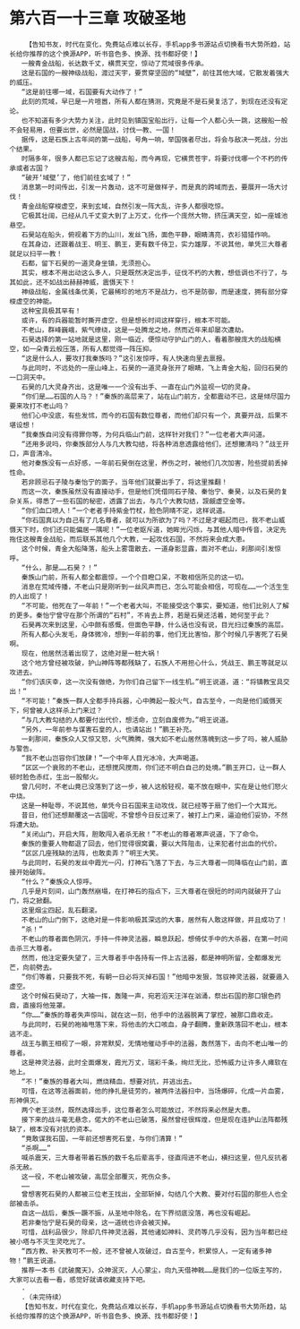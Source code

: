 # 第六百一十三章 攻破圣地
        【告知书友，时代在变化，免费站点难以长存，手机app多书源站点切换看书大势所趋，站长给你推荐的这个换源APP，听书音色多、换源、找书都好使！】
       一艘青金战船，长达数千丈，横贯天空，惊动了荒域很多传承。
       这是石国的一艘神级战船，渡过天宇，要贯穿坚固的“域壁”，前往其他大域，它散发着强大的威压。
       “这是前往哪一域，石国要有大动作了！”
       此刻的荒域，早已是一片喧嚣，所有人都在猜测，究竟是不是石昊复活了，到现在还没有定论。
       也不知道有多少大势力关注，此时见到镇国宝船出行，让每一个人都心头一跳，这艘船一般不会轻易用，但要出世，必然是国战，讨伐一教、一国！
       据传，这是石族上古年间的第一战船，号角一响，举国强者尽出，将会与敌决一死战，分出个结果。
       时隔多年，很多人都已忘记了这艘古船，而今再现，它横贯苍宇，将要讨伐哪一个不朽的传承或者古国？
       “破开‘域壁’了，他们前往玄域了！”
       消息第一时间传出，引发一片轰动，这不可是做样子，而是真的跨域而去，要展开一场大讨伐！
       青金战船穿梭虚空，来到玄域，自然引发一阵大乱，许多人都很吃惊。
       它极其壮阔，已经从几千丈变大到了上万丈，化作一个庞然大物，挤压满天空，如一座城池悬空。
       石昊站在船头，俯视着下方的山川，发丝飞扬，面色平静，眼睛清亮，衣衫猎猎作响。
       在其身边，还跟着战王、明王、鹏王，更有数千侍卫，实力雄厚，不说其他，单凭三大尊者就足以扫平一教！
       石都，留下石昊的一道灵身坐镇，无须担心。
       其实，根本不用出动这么多人，只是既然决定出手，征伐不朽的大教，想低调也不行了，与其如此，还不如战出赫赫神威，震慑天下！
       神级战船，金属线条优美，它最稀珍的地方不是战力，也不是防御，而是速度，拥有部分穿梭虚空的神能。
       这种宝具极其罕有！
       或许，有的兵器能暂时撕开虚空，但是想长时间这样穿行，根本不可能。
       不老山，群峰巍峨，紫气缭绕，这是一处腾龙之地，然而近年来却屡次遭劫。
       石昊选择的第一站地就是这里，刚一临近，便惊动守护山门的人，看着那艘庞大的战船横空，如一朵青云般压落，所有人都觉得一阵压抑。
       “这是什么人，要攻打我秦族吗？”这引发惊呼，有人快速向里去禀报。
       与此同时，不远处的一座山峰上，石昊的一道灵身张开了眼睛，飞上青金大船，回归石昊的一口洞天中。
       石昊的几大灵身齐出，这是唯一一个没有出手、一直在山门外监视一切的灵身。
       “你们是……石国的人马？！”秦族的高层来了，站在山门前方，全都震动不已，这是倾尽国力要来攻打不老山吗？
       他们心中没底，有些发怵，而今的石国有数位尊者，而他们却只有一个，真要开战，后果不堪设想！
       “我秦族自问没有得罪你等，为何兵临山门前，这样针对我们？”一位老者大声问道。
       “还用多说吗，你秦族部分人与几大教勾结，将各种消息透露给他们，还想撇清吗？”战王开口，声音清冷。
       他对秦族没有一点好感，一年前石昊倒在这里，养伤之时，被他们几次加害，险些提前丢掉性命。
       若非顾忌石子陵与秦怡宁的面子，当年他们就要出手了，将这里推翻！
       而这一次，秦族虽然没有直接动手，但是他们凭借同石子陵、秦怡宁、秦昊，以及石昊的复杂关系，得悉了一些石国的秘密，透露了出去，与几个大教勾结，觊觎虚空金等。
       “你们血口喷人！”一个老者手持紫金竹杖，脸色阴晴不定，这样说道。
       “你石国真以为自己有了几名尊者，就可以为所欲为了吗？不过是才崛起而已，我不老山威慑天下时，你们还只能偏居一隅呢！”一位老妪斥道，她眸光闪烁，与其他人暗中传音，决定先拖住这艘青金战船，而后联系其他几个大教，一起攻伐石国，不然将来会成大患。
       这个时候，青金大船降落，船头上雾霭散去，一道身影显露，面对不老山，刹那间引发惊呼。
       “什么，那是……石昊？！”
       秦族山门前，所有人都全都震惊，一个个目瞪口呆，不敢相信所见的这一切。
       消息在荒域传播，不老山只是刚听到一丝风声而已，怎么可能会相信，可现在……一个活生生的人出现了！
       “不可能，他死在了一年前！”一个老者大叫，不能接受这个事实，要知道，他们比别人了解的更多。秦怡宁曾守在那个所谓的“石村”，不肯去上界，若是石昊还活着，她何至于此？
       石昊再次来到这里，心中颇有感慨，但面色平静，什么话也没有说，目光扫过秦族的高层。
       所有人都心头发毛，身体微冷，想到一年前的事，他们无比害怕，那个时候几乎害死了石昊啊。
       现在，他居然活着出现了，这绝对是一桩大祸！
       这个地方曾经被攻破，护山神阵等都残缺了，石族人不用担心什么，凭战王、鹏王等就足以攻进去。
       “你们该庆幸，这一次没有做绝，为你们自己留下一线生机。”明王说道，道：“将镇教宝具交出！”
       “不可能！”秦族一群人全都手持兵器，心中腾起一股火气，自古至今，一向是他们威慑天下，何曾被人这样杀上门来过？
       “与几大教勾结的人都要付出代价，想活命，立刻自废修为。”明王说道。
       “另外，一年前参与谋害石皇的人，也请站出！”鹏王补充。
       一刹那间，秦族众人又惊又怒，火气腾腾，强大如不老山居然落魄到这一步了吗，被人威胁与警告。
       “我不老山岂容你们放肆！”一个中年人目光冰冷，大声喝道。
       “区区一个衰败的不老山，还想搅风搅雨，你们还不明白自己的处境。”鹏王开口，让一群人顿时脸色赤红，生出一股郁火。
       曾几何时，不老山竟已没落到了这一步，被人这般轻视，毫不放在眼中，实在是让他们怒火中烧。
       这是一种耻辱，不说其他，单凭今日石国来主动攻伐，就已经等于扇了他们一个大耳光。
       昔日，他们还想颠覆这一古国呢，不曾想今日反过来了，被打上门来，逼迫他们妥协，不然将遭大劫。
       “关闭山门，开启大阵，胆敢闯入者杀无赦！”不老山的尊者寒声说道，下了命令。
       秦族的重要人物都退了回去，他们觉得很窝囊，要以大阵阻击，让来犯者付出血的代价。
       “区区几座残缺的法阵，也敢卖弄？”明王大笑。
       与此同时，石昊的发丝中霞光一闪，打神石飞落了下去，与三大尊者一同降临在山门前，直接开始破阵。
       “什么？”秦族众人惊呼。
       几乎是片刻间，山门轰然崩塌，在打神石的指点下，三大尊者在很短的时间内就破开了山门，将之掀翻。
       这里烟尘四起，乱石翻滚。
       不老山的山门倒下，这绝对是一件影响极其深远的大事，居然有人敢这样做，并且成功了！
       “杀！”
       不老山的尊者面色阴沉，手持一件神灵法器，瞬息跃起，想倚仗手中的大杀器，在第一时间击杀三大尊者。
       然而，他注定要失望了，三大尊者手中各持有一件上古法器，都是神明所留，全都爆发光芒，向前劈去。
       “你们等着，只要我不死，有朝一日必将灭掉石国！”他暗中发狠，驾驭神灵法器，就要遁入虚空。
       这个时候石昊动了，大袖一挥，轰隆一声，宛若滔天汪洋在汹涌，祭出石国的那口银色药鼎，直接将他笼罩。
       “你……”秦族的尊者失声惊叫，就在这一刻，他手中的法器脱离了掌控，被那口鼎收走。
       与此同时，石昊的袍袖甩落下来，将他击的大口咳血，身子翻腾，重新跌落回不老山，根本逃不走。
       战王与鹏王相视了一眼，非常默契，无情地催动手中的法器，轰然落下，击向不老山唯一的尊者。
       这是神灵法器，此时全面爆发，霞光万丈，瑞彩千条，绚烂无比，恐怖威力让许多人瘫软在地上。
       “不！”秦族的尊者大叫，燃烧精血，想要对抗，并逃出去。
       可惜，在这等法器面前，他的挣扎是徒劳的，被两件法器扫中，当场爆碎，化成一片血雾，形神俱灭。
       两个老王淡然，既然选择出手，这位尊者怎么可能放过，不然将来必然是大患。
       接下来的战斗毫无悬念，偌大的不老山已破落，虽然曾经很辉煌，但是现在连护山法阵都残缺了，根本没有对抗的资本。
       “竟敢谋我石国，一年前还想害死石皇，与你们清算！”
       “杀啊……”
       喊杀震天，三大尊者带着石族的数千名后辈高手，径直闯进不老山，横扫这里，但凡反抗者杀无赦。
       这一役，不老山被攻破，高层全部覆灭，死伤众多。
       ……
       曾想害死石昊的人都被三位老王找出，全部斩掉，勾结几个大教、要对付石国的那些人也全部被击杀。
       自这一战后，秦族一蹶不振，从圣地中除名，在下界彻底没落，再也没有崛起。
       若非秦怡宁是石昊的母亲，这一道统也许会被灭掉。
       可惜，战利品很少，除却几件神灵法器，其他诸如神料、灵药等几乎没有，因为当年都已经被小塔与不灭生灵吃光了。
       “西方教、补天教可不一般，还不曾被人攻破过，自古至今，积累惊人，一定有诸多神物！”鹏王说道。
       推荐一本书《武破魔天》，众神泯灭，人心蒙尘，向九天借神戟……是我们的一位版主写的，大家可以去看一看，感觉好就请收藏支持下吧。
       .
       .（未完待续）
       【告知书友，时代在变化，免费站点难以长存，手机app多书源站点切换看书大势所趋，站长给你推荐的这个换源APP，听书音色多、换源、找书都好使！】